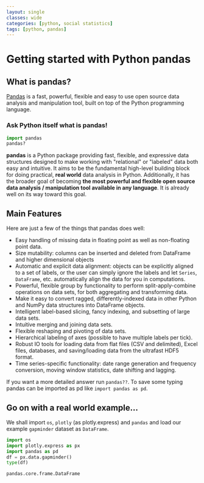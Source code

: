 ```yaml
---
layout: single
classes: wide
categories: [python, social statistics]
tags: [python, pandas]
---
```

# Getting started with Python pandas

## What is pandas?

[Pandas](https://pandas.pydata.org/) is a fast, powerful, flexible and easy to use open source data analysis and manipulation tool, built on top of the Python programming language.

### Ask Python itself what is pandas!


```python
import pandas
pandas?
```
**pandas** is a Python package providing fast, flexible, and expressive data
structures designed to make working with "relational" or "labeled" data both
easy and intuitive. It aims to be the fundamental high-level building block for
doing practical, **real world** data analysis in Python. Additionally, it has
the broader goal of becoming **the most powerful and flexible open source data
analysis / manipulation tool available in any language**. It is already well on
its way toward this goal.
    
Main Features
-------------
Here are just a few of the things that pandas does well:
    
- Easy handling of missing data in floating point as well as non-floating
  point data.
- Size mutability: columns can be inserted and deleted from DataFrame and
  higher dimensional objects
- Automatic and explicit data alignment: objects can be explicitly aligned
  to a set of labels, or the user can simply ignore the labels and let
  `Series`, `DataFrame`, etc. automatically align the data for you in
  computations.
- Powerful, flexible group by functionality to perform split-apply-combine
  operations on data sets, for both aggregating and transforming data.
- Make it easy to convert ragged, differently-indexed data in other Python
  and NumPy data structures into DataFrame objects.
- Intelligent label-based slicing, fancy indexing, and subsetting of large
  data sets.
- Intuitive merging and joining data sets.
- Flexible reshaping and pivoting of data sets.
- Hierarchical labeling of axes (possible to have multiple labels per tick).
- Robust IO tools for loading data from flat files (CSV and delimited),
  Excel files, databases, and saving/loading data from the ultrafast HDF5
  format.
- Time series-specific functionality: date range generation and frequency
  conversion, moving window statistics, date shifting and lagging.



If you want a more detailed answer run `pandas??`. To save some typing pandas can be imported as pd like `import pandas as pd`.

## Go on with a real world example...

We shall import `os`, `plotly` (as plotly.express) and `pandas` and load our example `gapminder` dataset as `DataFrame`.


```python
import os
import plotly.express as px
import pandas as pd
df = px.data.gapminder()
type(df)
```
    pandas.core.frame.DataFrame

```python

```
